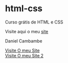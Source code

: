 # html-css
 Curso grátis de HTML e CSS

Visite aqui o meu <a href="https://danielcambambe-2006.github.io/html-css/ex001/index.html">site</a>
<p>Daniel Cambambe</p>
 <a href="https://danielcambambe-2006.github.io/html-css/A pasta/ex001/index.html">Visite O meu Site</a><br>
  <a href="https://danielcambambe-2006.github.io/html-css/o meu primeiro site/meu site 2.html">Visite O meu Site 2</a>
